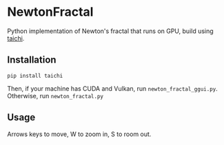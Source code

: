 # NewtonFractal

Python implementation of Newton's fractal that runs on GPU, build using [taichi](https://github.com/taichi-dev/taichi). 

## Installation

```
pip install taichi
```

Then, if your machine has CUDA and Vulkan, run `newton_fractal_ggui.py`. Otherwise, run `newton_fractal.py`

## Usage

Arrows keys to move, W to zoom in, S to room out.

